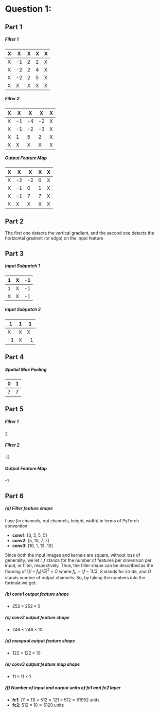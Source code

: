 # Question 1:

## Part 1
##### Filter 1
| X | X  | X  | X | X | 
|---|---|---|---|---|
| X | -1 | 2 | 2 | X | 
| X | -2  | 2 | 4 | X | 
| X | -2 | 2  | 5 | X | 
| X | X  | X  | X | X | 
##### Filter 2
| X | X | X | X | X |
|---|---|---|---|---|
| X | -1 |-4 | -2 | X |
| X | -1 |-2 | -3 | X |
| X |1 | 5 | 2 | X |
| X | X | X | X | X |
##### Output Feature Map
| X | X  | X  | X | X |
|---|----|----|---|---|
| X | -2  | -2 | 0 | X |
| X | -1 | 0 | 1 | X |
| X | -1 | 7  | 7 | X |
| X | X  | X  | X | X |

## Part 2
The first one detects the vertical gradient, and the second one detects the horizontal gradient (or edge) on the input feature

## Part 3
##### Input Subpatch 1
| 1 | X | -1 |
|---|---|---|
| 1 | X | -1 |
| X | X | -1 |
##### Input Subpatch 2
| 1 | 1 | 1 |
|---|---|---|
| X | X | X |
|-1 | X |-1 |

## Part 4
##### Spatial Max Pooling
| 0 | 1 |
|---|---|
| 7 | 7 |

## Part 5
##### Filter 1
2
##### Filter 2
-3
##### Output Feature Map
-1

## Part 6
##### (a) Filter feature shape
I use \[in channels, out channels, height, width\] in terms of PyTorch convention
- **conv1**: \[3, 5, 5, 5\]
- **conv2**: \[5, 10, 7, 7\]
- **conv3**: \[10, 1, 13, 13\]

Since both the input images and kernels are square, without loss of generality, we let $I,f$ stands for the number of features per dimension per input, or filter, respectively. Thus, the filter shape can be described as the flooring of $[(I-f_{h})/S]^2\times O$ where $f_h=(f-1)/2$, $S$ stands for stride, and $O$ stands number of output channels. So, by taking the numbers into the formula we get:
##### (b) **conv1** output feature shape
- $252\times252\times5$
##### (c) **conv2** output feature shape
- $246\times246\times10$
##### (d) **maxpool** output feature shape
- $122\times122\times10$
##### (e) **conv3** output feature map shape
- $11\times11\times1$

##### (f) Number of input and output units of fc1 and fc2 layer
- **fc1**: $(11\times11)\times512=121\times512=61952$ units 
- **fc2**: $512\times10=5120$ units

